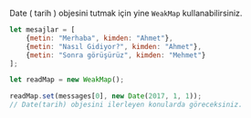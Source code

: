 
Date ( tarih ) objesini tutmak için yine `WeakMap` kullanabilirsiniz.

```js
let mesajlar = [
    {metin: "Merhaba", kimden: "Ahmet"},
    {metin: "Nasıl Gidiyor?", kimden: "Ahmet"},
    {metin: "Sonra görüşürüz", kimden: "Mehmet"}
];

let readMap = new WeakMap();

readMap.set(messages[0], new Date(2017, 1, 1));
// Date(tarih) objesini ilerleyen konularda göreceksiniz.
```
